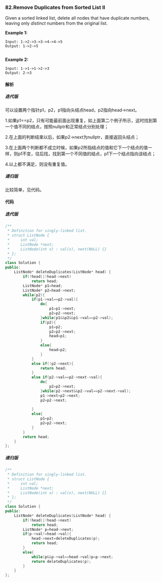 ### 82.Remove Duplicates from Sorted List II

Given a sorted linked list, delete all nodes that have duplicate numbers, leaving only *distinct* numbers from the original list.

**Example 1:**

```
Input: 1->2->3->3->4->4->5
Output: 1->2->5


```

**Example 2:**

```
Input: 1->1->1->2->3
Output: 2->3

```

#### 解析

##### 迭代版

可以设置两个指针p1，p2，p1指向头结点head，p2指向head->next。

1.如果p1==p2，只有可能最前面出现重复，如上面第二个例子所示，这时找到第一个值不同的结点，按照nullptr和正常结点分别处理；

2.在上面的判断结束以后，如果p2->next为nullptr，直接返回头结点；

3.在上面两个判断都不成立时候，如果p2所指结点的值和它下一个结点的值一样，则p1不变，往后找，找到第一个不同值的结点，p1下一个结点指向该结点；

4.以上都不满足，则没有重复值。

##### 递归版

比较简单，见代码。

#### 代码

##### 迭代版

```cpp
/**
 * Definition for singly-linked list.
 * struct ListNode {
 *     int val;
 *     ListNode *next;
 *     ListNode(int x) : val(x), next(NULL) {}
 * };
 */
class Solution {
public:
    ListNode* deleteDuplicates(ListNode* head) {
        if(!head||!head->next)
            return head;
        ListNode* p1=head;
        ListNode* p2=head->next;
        while(p2){
            if(p1->val==p2->val){
                do{
                    p1=p1->next;
                    p2=p2->next;
                }while(p1&&p2&&p1->val==p2->val);
                if(p2){
                    p1=p2;
                    p2=p2->next;
                    head=p1;
                }
                else{
                    head=p2;
                }
            }
            else if(!p2->next){
                return head;
            }
            else if(p2->val==p2->next->val){
                do{
                    p2=p2->next;
                }while(p2->next&&p2->val==p2->next->val);
                p1->next=p2->next;
                p2=p2->next;
                
            }
            else{
                p1=p2;
                p2=p2->next;
            }
        }
        return head;
    }
};
```

##### 递归版

```cpp
/**
 * Definition for singly-linked list.
 * struct ListNode {
 *     int val;
 *     ListNode *next;
 *     ListNode(int x) : val(x), next(NULL) {}
 * };
 */
class Solution {
public:
    ListNode* deleteDuplicates(ListNode* head) {
        if(!head||!head->next)
            return head;
        ListNode* p=head->next;
        if(p->val!=head->val){
            head->next=deleteDuplicates(p);
            return head;
        }
        else{
            while(p&&p->val==head->val)p=p->next;
            return deleteDuplicates(p);
        }
    }
};
```